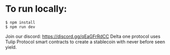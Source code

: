 # To run locally:

```
$ npm install
$ npm run dev
```

Join our discord: https://discord.gg/qEaGFrRdCC
Delta one protocol uses Tulip Protocol smart contracts to create a stablecoin with never before seen yield. 

